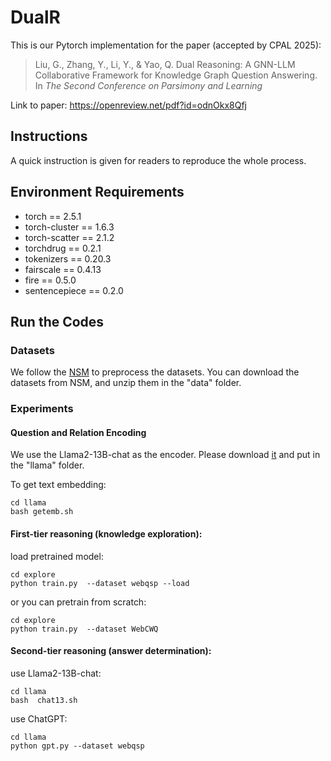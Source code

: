 # DualR

This is our Pytorch implementation for the paper (accepted by CPAL 2025):

> Liu, G., Zhang, Y., Li, Y., & Yao, Q. Dual Reasoning: A GNN-LLM Collaborative Framework for Knowledge Graph Question Answering. In *The Second Conference on Parsimony and Learning*

Link to paper: https://openreview.net/pdf?id=odnOkx8Qfj

## Instructions

A quick instruction is given for readers to reproduce the whole process.

## Environment Requirements

- torch == 2.5.1
- torch-cluster == 1.6.3
- torch-scatter == 2.1.2
- torchdrug == 0.2.1
- tokenizers == 0.20.3
- fairscale == 0.4.13
- fire == 0.5.0
- sentencepiece == 0.2.0

## Run the Codes

### Datasets

We follow the [NSM](https://github.com/RichardHGL/WSDM2021_NSM?tab=readme-ov-file) to preprocess the datasets.
You can download the datasets from NSM, and unzip them in the "data" folder.

### Experiments

#### Question and Relation Encoding

We use the Llama2-13B-chat as the encoder. Please download [it](https://github.com/meta-llama/llama) and put in the "llama" folder.

To get text embedding:

```
cd llama
bash getemb.sh
```

#### First-tier reasoning (knowledge exploration):

load pretrained model:

```
cd explore
python train.py  --dataset webqsp --load
```

or you can pretrain from scratch:

```
cd explore
python train.py  --dataset WebCWQ 
```

#### Second-tier reasoning (answer determination):

use Llama2-13B-chat:

```
cd llama
bash  chat13.sh
```

use ChatGPT:

```
cd llama
python gpt.py --dataset webqsp
```
